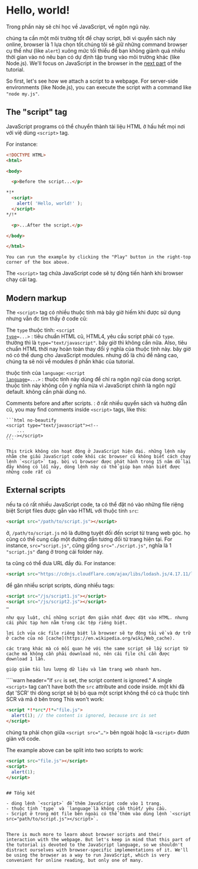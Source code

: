 # Hello, world!

Trong phần này sẽ chỉ học về JavaScript, về ngôn ngũ này.

chúng ta cần một môi trường tốt để chạy script, bởi vì quyển sách này online, browser là 1 lựa chọn tốt.chúng tôi sẽ giữ những command browser cụ thể như (like `alert`) xuông mức tối thiểu để bạn không giành quá nhiều thời gian vào nó nêu bạn có dự định tập trung vào môi trường khác (like Node.js). We'll focus on JavaScript in the browser in the [next part](/ui) of the tutorial.

So first, let's see how we attach a script to a webpage. For server-side environments (like Node.js), you can execute the script with a command like `"node my.js"`.


## The "script" tag

JavaScript programs có thể chuyển thành tài liệu HTML ở hấu hết mọi nơi với việ dùng `<script>` tag.

For instance:

```html run height=100
<!DOCTYPE HTML>
<html>

<body>

  <p>Before the script...</p>

*!*
  <script>
    alert( 'Hello, world!' );
  </script>
*/!*

  <p>...After the script.</p>

</body>

</html>
```

```online
You can run the example by clicking the "Play" button in the right-top corner of the box above.
```

The `<script>` tag chứa JavaScript code sẽ tự động tiến hành khi browser chạy cái tag.


## Modern markup

The `<script>` tag có nhiều thuộc tính mà bây giờ hiếm khi được sử dụng nhưng vẫn đc tìm thấy ở code cũ:

The `type` thuộc tính: <code>&lt;script <u>type</u>=...&gt;</code>
: tiêu chuẩn HTML cũ, HTML4, yêu cầu script phải có `type`. thường thì là `type="text/javascript"`. bây giờ thì không cần nữa. Also, tiêu chuẩn HTML thời nay hoàn toàn thay đổi ý nghĩa của thuộc tính này. bây giờ nó có thể dung cho JavaScript modules. nhưng dố là chủ đề nâng cao, chúng ta sẽ nói về modules ở phần khác của tutorial.

thuộc tính của `language`: <code>&lt;script <u>language</u>=...&gt;</code>
: thuộc tính này dùng để chỉ ra ngôn ngữ của dong script. thuộc tính này không cồn ý nghĩa nừa vì JavaScript chính là ngôn ngữ default. không cần phải dùng nó.

Comments before and after scripts.
: ở rất nhiều quyển sách và hướng dẫn cũ, you may find comments inside `<script>` tags, like this:

    ```html no-beautify
    <script type="text/javascript"><!--
        ...
    //--></script>
    ```

    This trick không còn hoạt động ở JavaScript hiện đại. những lệnh này nhằm che giấu JavaScript code khỏi các browser cũ không biết cách chạy lệnh `<script>` tag. bời vì browser được phát hành trong 15 năm dổ lại đây không có lỗi này, dòng lệnh này có thể giúp bạn nhận biết được những code rất cũ


## External scripts

nếu ta có rất nhiều JavaScript code, ta có thể đặt nó vào những file riệng biệt
Script files được gắn vào HTML với thuộc tính `src`:

```html
<script src="/path/to/script.js"></script>
```

ở, `/path/to/script.js` nó là đường tuyệt đối đến script từ trang web góc. họ cũng có thể cung cấp một đường dẫn tương đối từ trang hiện tại. For instance, `src="script.js"`, cũng giống `src="./script.js"`, nghĩa là 1 `"script.js"` đang ở trong cái folder này.

ta cũng có thể đưa URL đầy đủ. For instance:

```html
<script src="https://cdnjs.cloudflare.com/ajax/libs/lodash.js/4.17.11/lodash.js"></script>
```

để găn nhiều script scripts, dùng nhiều tags:

```html
<script src="/js/script1.js"></script>
<script src="/js/script2.js"></script>
…
```

```smart
như quy luật, chỉ những script đơn giản nhất được dặt vào HTML. nhưng cái phức tạp hơn nằm trong các tệp riêng biệt.

lợi ích vủa các file riêng biệt là browser sẽ tự động tải về và dự trữ ở cache của nó [cache](https://en.wikipedia.org/wiki/Web_cache).

các trang khác mà có mối quan hệ với the same script sẽ lấy script từ cache mà không cần phải download nó, nên cái file chỉ cần được download 1 lần.

giúp giảm tải lưu lượng dữ liệu và làm trang web nhanh hơn.
```

````warn header="If `src` is set, the script content is ignored."
A single `<script>` tag can't have both the `src` attribute and code inside.
một khi đã đạt 'SCR' thì dòng script sẽ bị bỏ qua
một script không thể có cả thuộc tính SCR và mã ở bên trong
This won't work:

```html
<script *!*src*/!*="file.js">
  alert(1); // the content is ignored, because src is set
</script>
```

chúng ta phải chọn giữa `<script src="…">` bên ngoài hoặc là `<script>` đươn giản với code.

The example above can be split into two scripts to work:

```html
<script src="file.js"></script>
<script>
  alert(1);
</script>
```
````

## Tổng kết

- dùng lệnh `<script>` để thêm JavaScript code vào 1 trang.
- thuộc tính `type` và `language`là không cần thiết/ yêu cầu.
- Script ở trong một file bên ngoài có thể thêm vào dùng lệnh `<script src="path/to/script.js"></script>`.


There is much more to learn about browser scripts and their interaction with the webpage. But let's keep in mind that this part of the tutorial is devoted to the JavaScript language, so we shouldn't distract ourselves with browser-specific implementations of it. We'll be using the browser as a way to run JavaScript, which is very convenient for online reading, but only one of many.
